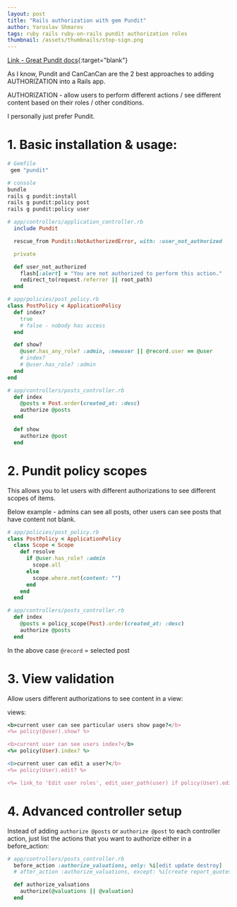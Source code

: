```yaml
---
layout: post
title: "Rails authorization with gem Pundit"
author: Yaroslav Shmarov
tags: ruby rails ruby-on-rails pundit authorization roles
thumbnail: /assets/thumbnails/stop-sign.png
---
```


[Link - Great Pundit docs](https://www.rubydoc.info/gems/pundit/0.2.3){:target="blank"}

As I know, Pundit and CanCanCan are the 2 best approaches to adding AUTHORIZATION into a Rails app.

AUTHORIZATION - allow users to perform different actions / see different content based on their roles / other conditions.

I personally just prefer Pundit.

# 1. Basic installation & usage:

```ruby
# Gemfile
 gem "pundit"
```

```sh
# console
bundle
rails g pundit:install
rails g pundit:policy post
rails g pundit:policy user
```

```ruby
# app/controllers/application_controller.rb
  include Pundit

  rescue_from Pundit::NotAuthorizedError, with: :user_not_authorized

  private

  def user_not_authorized
    flash[:alert] = "You are not authorized to perform this action."
    redirect_to(request.referrer || root_path)
  end
```

```ruby
# app/policies/post_policy.rb
class PostPolicy < ApplicationPolicy
  def index?
    true
    # false - nobody has access
  end

  def show?
    @user.has_any_role? :admin, :newuser || @record.user == @user
    # index?
    # @user.has_role? :admin
  end
end
```

```ruby
# app/controllers/posts_controller.rb
  def index
    @posts = Post.order(created_at: :desc)
    authorize @posts
  end

  def show
    authorize @post
  end
```

# 2. Pundit policy scopes

This allows you to let users with different authorizations to see different scopes of items.

Below example - admins can see all posts, other users can see posts that have content not blank.

```ruby
# app/policies/post_policy.rb
class PostPolicy < ApplicationPolicy
  class Scope < Scope
    def resolve
      if @user.has_role? :admin
        scope.all
      else
        scope.where.not(content: "")
      end
    end
  end
```

```ruby
# app/controllers/posts_controller.rb
  def index
    @posts = policy_scope(Post).order(created_at: :desc)
    authorize @posts
  end
```

In the above case `@record` = selected post

# 3. View validation

Allow users different authorizations to see content in a view:

views:
```ruby
<b>current user can see particular users show page?</b>
<%= policy(@user).show? %>

<b>current user can see users index?</b>
<%= policy(User).index? %>

<b>current user can edit a user?</b>
<%= policy(User).edit? %>

<%= link_to 'Edit user roles', edit_user_path(user) if policy(User).edit? %>
```

# 4. Advanced controller setup

Instead of adding `authorize @posts` or `authorize @post` to each controller action,
just list the actions that you want to authorize either in a before_action:

```ruby
# app/controllers/posts_controller.rb
  before_action :authorize_valuations, only: %i[edit update destroy]
  # after_action :authorize_valuations, except: %i[create report_quotes]

  def authorize_valuations
    authorize(@valuations || @valuation)
  end
```
